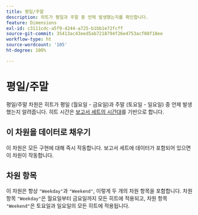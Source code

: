 ```yaml
---
title: 평일/주말
description: 히트가 평일과 주말 중 언제 발생했는지를 확인합니다.
feature: Dimensions
exl-id: c3111cdc-a5f9-4244-a725-b1bb1e72fcff
source-git-commit: 35413ac43eed5ab7218794f26e4753acf08f18ee
workflow-type: ht
source-wordcount: '105'
ht-degree: 100%

---
```


# 평일/주말

평일/주말 차원은 히트가 평일 (월요일 - 금요일)과 주말 (토요일 - 일요일) 중 언제 발생했는지 알려줍니다. 히트 시간은 [보고서 세트의 시간대](/help/admin/admin/general-acct-settings-admin.md)를 기반으로 합니다.

## 이 차원을 데이터로 채우기

이 차원은 모든 구현에 대해 즉시 작동합니다. 보고서 세트에 데이터가 포함되어 있으면 이 차원이 작동합니다.

## 차원 항목

이 차원은 항상 `"Weekday"`과 `"Weekend"`, 이렇게 두 개의 차원 항목을 포함합니다. 차원 항목 `"Weekday"`은 월요일부터 금요일까지 모든 히트에 적용되고, 차원 항목 `"Weekend"`은 토요일과 일요일의 모든 히트에 적용됩니다.
